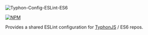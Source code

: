 ![Typhon-Config-ESLint-ES6](http://i.imgur.com/gNBeugn.png)

[![NPM](https://img.shields.io/npm/v/typhonjs-config-eslint-es6.svg?label=npm)](https://www.npmjs.com/package/typhonjs-config-eslint-es6)

Provides a shared ESLint configuration for [TyphonJS](https://github.com/typhonjs) / ES6 repos. 
